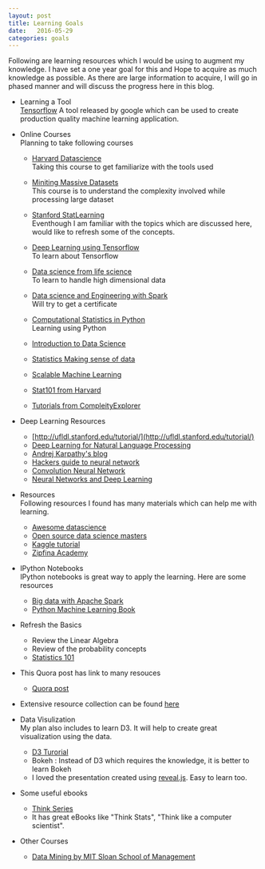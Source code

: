 ```yaml
---
layout: post
title: Learning Goals
date:   2016-05-29
categories: goals
---
```


Following are learning resources which I would be using to 
augment my knowledge. I have set a one year goal for this and 
Hope to acquire as much knowledge as possible. 
As there are large information to acquire, I will go in phased 
manner and will discuss the progress here in this blog.

* Learning a Tool  
  [Tensorflow](https://www.tensorflow.org) A tool released by 
  google which can be used to create production quality machine 
  learning application.
  
* Online Courses  
Planning to take following courses  
   * [Harvard Datascience](http://cs109.github.io/2015/pages/videos.html)  
     Taking this course to get familiarize with the tools used
 
   * [Miniting Massive Datasets](https://www.coursera.org/course/mmds)  
     This course is to understand the complexity involved while processing large dataset
   
   * [Stanford StatLearning](https://lagunita.stanford.edu/courses/HumanitiesScience/StatLearning/Winter2014/about)  
     Eventhough I am familiar with the topics which are discussed here, would like to refresh some of the concepts.</li>

   * [Deep Learning using Tensorflow](https://www.udacity.com/course/deep-learning--ud730)  
     To learn about Tensorflow

   * [Data science from life science](https://www.edx.org/course/data-analysis-life-sciences-4-high-harvardx-ph525-4x-0)  
     To learn to handle high dimensional data
    
   * [Data science and Engineering with Spark](https://www.edx.org/xseries/data-science-engineering-spark#courses)   
     Will try to get a certificate
   
   * [Computational Statistics in Python](http://people.duke.edu/~ccc14/sta-663/index.html)  
     Learning using Python
   
   * [Introduction to Data Science](https://www.coursera.org/course/datasci)
   * [Statistics Making sense of data](https://www.coursera.org/course/introstats)
   * [Scalable Machine Learning](https://courses.edx.org/courses/BerkeleyX/CS190.1x/1T2015/info)
   * [Stat101 from Harvard](http://isites.harvard.edu/icb/icb.do?keyword=k101665)
   * [Tutorials from CompleityExplorer](https://www.complexityexplorer.org/tutorials)


* Deep Learning Resources  
   * [http://ufldl.stanford.edu/tutorial/](http://ufldl.stanford.edu/tutorial/)
   * [Deep Learning for Natural Language Processing](http://cs224d.stanford.edu/syllabus.html)
   * [Andrej Karpathy's blog](http://karpathy.github.io/)
   * [Hackers guide to neural network](http://karpathy.github.io/neuralnets/)
   * [Convolution Neural Network](http://cs231n.github.io/)
   * [Neural Networks and Deep Learning](http://neuralnetworksanddeeplearning.com/)

* Resources  
  Following resources I found has many materials which can help me with learning.
  
  * [Awesome datascience](https://github.com/okulbilisim/awesome-datascience)
  * [Open source data science masters](http://datasciencemasters.org/)
  * [Kaggle tutorial](https://www.kaggle.com/wiki/Tutorials)
  * [Zipfina Academy](http://www.zipfianacademy.com/blog/post/46864003608/a-practical-intro-to-data-science)

* IPython Notebooks  
  IPython notebooks is great way to apply the learning. 
  Here are some resources
  
  * [Big data with Apache Spark](https://katrinadataing.wordpress.com/2015/12/29/big-data-with-apache-spark/)
  * [Python Machine Learning Book](https://github.com/rasbt/python-machine-learning-book)

* Refresh the Basics
  * Review the Linear Algebra
  * Review of the probability concepts
  * [Statistics 101](http://projects.iq.harvard.edu/stat110/youtube)

* This Quora post has link to many resouces
  * [Quora post](https://www.quora.com/How-can-I-become-a-data-scientist-1)

* Extensive resource collection can be found [here](https://github.com/aymericdamien/Machine-Learning-Tutorials)

* Data Visulization  
  My plan also includes to learn D3. It will help to create great visualization using the data.
  
  * [D3 Turorial](https://www.dashingd3js.com/table-of-contents)
  * Bokeh : Instead of D3 which requires the knowledge, it is better to learn Bokeh
  * I loved the presentation created using [reveal.js](http://lab.hakim.se/reveal-js/). Easy to learn too.

* Some useful ebooks
  * [Think Series](http://greenteapress.com/wp/)
  * It has great eBooks like "Think Stats", "Think like a computer scientist".

* Other Courses
  * [Data Mining by MIT Sloan School of Management](http://ocw.mit.edu/courses/sloan-school-of-management/15-062-data-mining-spring-2003/lecture-notes/)
